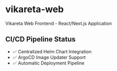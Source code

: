 # vikareta-web
Vikareta Web Frontend - React/Next.js Application

## CI/CD Pipeline Status
- ✅ Centralized Helm Chart Integration
- ✅ ArgoCD Image Updater Support
- ✅ Automatic Deployment Pipeline

<!-- Build trigger: Sat Aug  9 23:36:00 IST 2025 -->
<!-- Force Docker build for vikareta-web - Auto deploy pipeline setup -->
